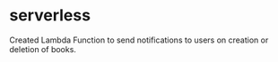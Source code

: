 # serverless

Created Lambda Function to send notifications to users on creation or deletion of books.